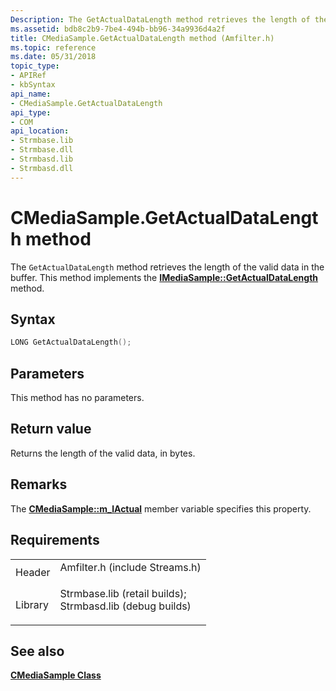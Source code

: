 ```yaml
---
Description: The GetActualDataLength method retrieves the length of the valid data in the buffer. This method implements the IMediaSample::GetActualDataLength method.
ms.assetid: bdb8c2b9-7be4-494b-bb96-34a9936d4a2f
title: CMediaSample.GetActualDataLength method (Amfilter.h)
ms.topic: reference
ms.date: 05/31/2018
topic_type: 
- APIRef
- kbSyntax
api_name: 
- CMediaSample.GetActualDataLength
api_type: 
- COM
api_location: 
- Strmbase.lib
- Strmbase.dll
- Strmbasd.lib
- Strmbasd.dll
---
```


# CMediaSample.GetActualDataLength method

The `GetActualDataLength` method retrieves the length of the valid data in the buffer. This method implements the [**IMediaSample::GetActualDataLength**](https://msdn.microsoft.com/library/Dd407007(v=VS.85).aspx) method.

## Syntax


```C++
LONG GetActualDataLength();
```



## Parameters

This method has no parameters.

## Return value

Returns the length of the valid data, in bytes.

## Remarks

The [**CMediaSample::m\_lActual**](cmediasample-m-lactual.md) member variable specifies this property.

## Requirements



|                    |                                                                                                                                                                                            |
|--------------------|--------------------------------------------------------------------------------------------------------------------------------------------------------------------------------------------|
| Header<br/>  | <dl> <dt>Amfilter.h (include Streams.h)</dt> </dl>                                                                                  |
| Library<br/> | <dl> <dt>Strmbase.lib (retail builds); </dt> <dt>Strmbasd.lib (debug builds)</dt> </dl> |



## See also

<dl> <dt>

[**CMediaSample Class**](cmediasample.md)
</dt> </dl>

 

 




